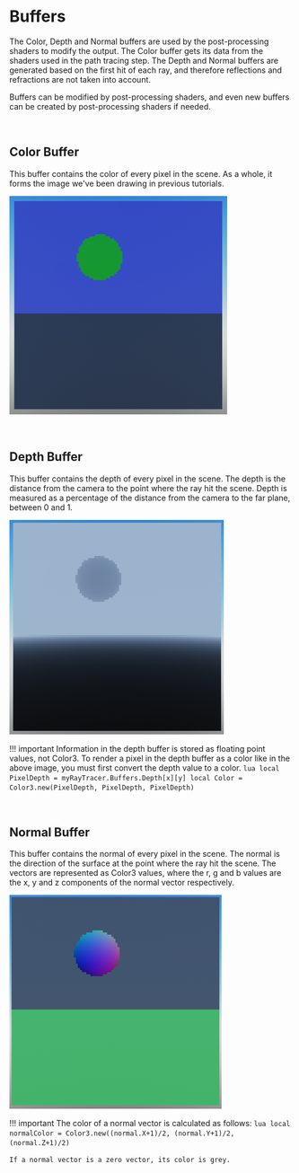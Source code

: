 # Buffers

The Color, Depth and Normal buffers are used by the post-processing shaders to modify the output. The Color buffer gets its data from the shaders used in the path tracing step. The Depth and Normal buffers are generated based on the first hit of each ray, and therefore reflections and refractions are not taken into account.

Buffers can be modified by post-processing shaders, and even new buffers can be created by post-processing shaders if needed.

<br>

## Color Buffer
This buffer contains the color of every pixel in the scene. As a whole, it forms the image we've been drawing in previous tutorials.

![Example of the color buffer](../resources/sky-shader-result.png)

<br>

## Depth Buffer
This buffer contains the depth of every pixel in the scene. The depth is the distance from the camera to the point where the ray hit the scene. Depth is measured as a percentage of the distance from the camera to the far plane, between 0 and 1.

![Example of the depth buffer](../resources/depth-buffer-example.png)

!!! important
    Information in the depth buffer is stored as floating point values, not Color3. To render a pixel in the depth buffer as a color like in the above image, you must first convert the depth value to a color.
    ```lua
    local PixelDepth = myRayTracer.Buffers.Depth[x][y]
    local Color = Color3.new(PixelDepth, PixelDepth, PixelDepth)
    ```

<br>

## Normal Buffer
This buffer contains the normal of every pixel in the scene. The normal is the direction of the surface at the point where the ray hit the scene. The vectors are represented as Color3 values, where the r, g and b values are the x, y and z components of the normal vector respectively.

![Example of the normal buffer](../resources/normal-buffer-example.png)

!!! important
    The color of a normal vector is calculated as follows:
    ```lua
    local normalColor = Color3.new((normal.X+1)/2, (normal.Y+1)/2, (normal.Z+1)/2)
    ```

    If a normal vector is a zero vector, its color is grey.